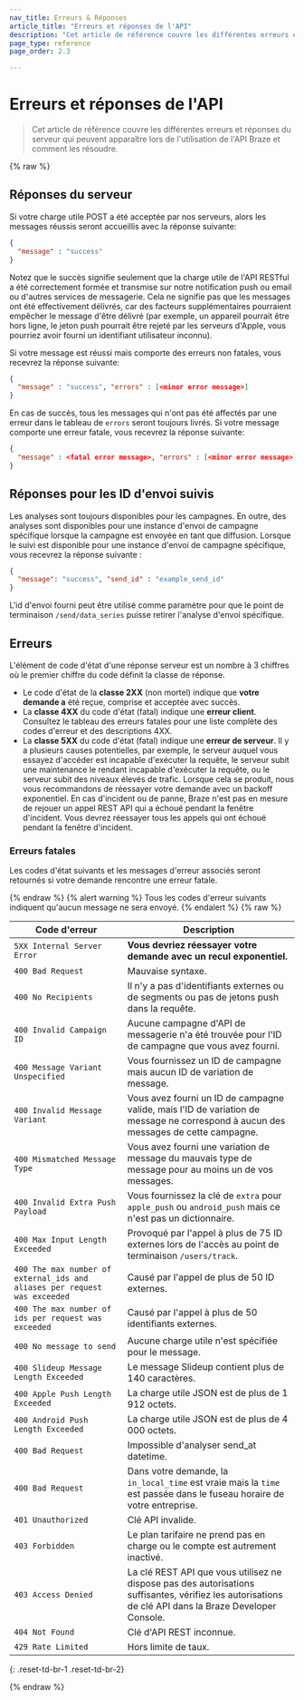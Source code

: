 ```yaml
---
nav_title: Erreurs & Réponses
article_title: "Erreurs et réponses de l'API"
description: "Cet article de référence couvre les différentes erreurs et réponses du serveur qui peuvent apparaître lors de l'utilisation de l'API Braze et comment les résoudre." 
page_type: reference
page_order: 2.3

---
```

# Erreurs et réponses de l'API

> Cet article de référence couvre les différentes erreurs et réponses du serveur qui peuvent apparaître lors de l'utilisation de l'API Braze et comment les résoudre. 

{% raw %}

## Réponses du serveur

Si votre charge utile POST a été acceptée par nos serveurs, alors les messages réussis seront accueillis avec la réponse suivante:

```json
{
  "message" : "success"
}
```

Notez que le succès signifie seulement que la charge utile de l'API RESTful a été correctement formée et transmise sur notre notification push ou email ou d'autres services de messagerie. Cela ne signifie pas que les messages ont été effectivement délivrés, car des facteurs supplémentaires pourraient empêcher le message d'être délivré (par exemple, un appareil pourrait être hors ligne, le jeton push pourrait être rejeté par les serveurs d'Apple, vous pourriez avoir fourni un identifiant utilisateur inconnu).

Si votre message est réussi mais comporte des erreurs non fatales, vous recevrez la réponse suivante:

```json
{
  "message" : "success", "errors" : [<minor error message>]
}
```

En cas de succès, tous les messages qui n'ont pas été affectés par une erreur dans le tableau de `errors` seront toujours livrés. Si votre message comporte une erreur fatale, vous recevrez la réponse suivante:

```json
{
  "message" : <fatal error message>, "errors" : [<minor error message>]
}
```

## Réponses pour les ID d'envoi suivis

Les analyses sont toujours disponibles pour les campagnes. En outre, des analyses sont disponibles pour une instance d'envoi de campagne spécifique lorsque la campagne est envoyée en tant que diffusion. Lorsque le suivi est disponible pour une instance d'envoi de campagne spécifique, vous recevrez la réponse suivante :

```json
{
  "message": "success", "send_id" : "example_send_id"
}
```

L'id d'envoi fourni peut être utilisé comme paramètre pour que le point de terminaison `/send/data_series` puisse retirer l'analyse d'envoi spécifique.

## Erreurs

L'élément de code d'état d'une réponse serveur est un nombre à 3 chiffres où le premier chiffre du code définit la classe de réponse.

- Le code d'état de la **classe 2XX** (non mortel) indique que **votre demande a** été reçue, comprise et acceptée avec succès.
- La **classe 4XX** du code d'état (fatal) indique une **erreur client**. Consultez le tableau des erreurs fatales pour une liste complète des codes d'erreur et des descriptions 4XX.
- La **classe 5XX** du code d'état (fatal) indique une **erreur de serveur**. Il y a plusieurs causes potentielles, par exemple, le serveur auquel vous essayez d'accéder est incapable d'exécuter la requête, le serveur subit une maintenance le rendant incapable d'exécuter la requête, ou le serveur subit des niveaux élevés de trafic. Lorsque cela se produit, nous vous recommandons de réessayer votre demande avec un backoff exponentiel. En cas d'incident ou de panne, Braze n'est pas en mesure de rejouer un appel REST API qui a échoué pendant la fenêtre d'incident. Vous devrez réessayer tous les appels qui ont échoué pendant la fenêtre d'incident.

### Erreurs fatales

Les codes d'état suivants et les messages d'erreur associés seront retournés si votre demande rencontre une erreur fatale.

{% endraw %}
{% alert warning %}
Tous les codes d'erreur suivants indiquent qu'aucun message ne sera envoyé.
{% endalert %}
{% raw %}

| Code d'erreur | Description |
|---|---|
| `5XX Internal Server Error` | **Vous devriez réessayer votre demande avec un recul exponentiel.**|
| `400 Bad Request` | Mauvaise syntaxe.|
| `400 No Recipients` | Il n'y a pas d'identifiants externes ou de segments ou pas de jetons push dans la requête.|
| `400 Invalid Campaign ID` | Aucune campagne d'API de messagerie n'a été trouvée pour l'ID de campagne que vous avez fourni.|
| `400 Message Variant Unspecified` | Vous fournissez un ID de campagne mais aucun ID de variation de message.|
| `400 Invalid Message Variant` | Vous avez fourni un ID de campagne valide, mais l'ID de variation de message ne correspond à aucun des messages de cette campagne.|
| `400 Mismatched Message Type` | Vous avez fourni une variation de message du mauvais type de message pour au moins un de vos messages.|
| `400 Invalid Extra Push Payload` | Vous fournissez la clé de `extra` pour `apple_push` ou `android_push` mais ce n'est pas un dictionnaire.|
| `400 Max Input Length Exceeded` | Provoqué par l'appel à plus de 75 ID externes lors de l'accès au point de terminaison `/users/track`.|
| `400 The max number of external_ids and aliases per request was exceeded` | Causé par l'appel de plus de 50 ID externes.|
| `400 The max number of ids per request was exceeded` | Causé par l'appel à plus de 50 identifiants externes.|
| `400 No message to send` | Aucune charge utile n'est spécifiée pour le message.|
| `400 Slideup Message Length Exceeded` | Le message Slideup contient plus de 140 caractères.|
| `400 Apple Push Length Exceeded` | La charge utile JSON est de plus de 1 912 octets.|
| `400 Android Push Length Exceeded` | La charge utile JSON est de plus de 4 000 octets.|
| `400 Bad Request` | Impossible d'analyser send_at datetime.|
| `400 Bad Request` | Dans votre demande, la `in_local_time` est vraie mais la `time` est passée dans le fuseau horaire de votre entreprise.|
| `401 Unauthorized` | Clé API invalide.|
| `403 Forbidden` | Le plan tarifaire ne prend pas en charge ou le compte est autrement inactivé.|
| `403 Access Denied` | La clé REST API que vous utilisez ne dispose pas des autorisations suffisantes, vérifiez les autorisations de clé API dans la Braze Developer Console.|
| `404 Not Found` | Clé d'API REST inconnue.|
| `429 Rate Limited` | Hors limite de taux.|
{: .reset-td-br-1 .reset-td-br-2}

{% endraw %}
